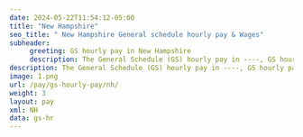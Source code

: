 ```yaml
---
date: 2024-05-22T11:54:12-05:00
title: "New Hampshire"
seo_title: " New Hampshire General schedule hourly pay & Wages"
subheader:
     greeting: GS hourly pay in New Hampshire
     description: The General Schedule (GS) hourly pay in ----, GS hourly pay,The General Schedule  hourly pay, updated for year 2024.
description: The General Schedule (GS) hourly pay in ----, GS hourly pay,The General Schedule  hourly pay, updated for year 2024.
image: 1.png
url: /pay/gs-hourly-pay/nh/
weight: 3
layout: pay
xml: NH
data: gs-hr
---
```

